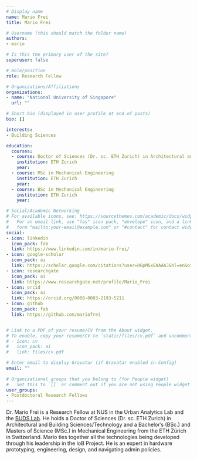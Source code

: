 ```yaml
---
# Display name
name: Mario Frei
title: Mario Frei

# Username (this should match the folder name)
authors:
- mario

# Is this the primary user of the site?
superuser: false

# Role/position
role: Research Fellow

# Organizations/Affiliations
organizations:
- name: "National University of Singapore"
  url: ""

# Short bio (displayed in user profile at end of posts)
bio: []

interests:
- Building Sciences

education:
  courses:
  - course: Doctor of Sciences (Dr. sc. ETH Zurich) in Architectural and Building Sciences/Technology
    institution: ETH Zurich
    year: 
  - course: MSc in Mechanical Engineering
    institution: ETH Zurich
    year: 
  - course: BSc in Mechanical Engineering
    institution: ETH Zurich
    year: 

# Social/Academic Networking
# For available icons, see: https://sourcethemes.com/academic/docs/widgets/#icons
#   For an email link, use "fas" icon pack, "envelope" icon, and a link in the
#   form "mailto:your-email@example.com" or "#contact" for contact widget.
social:
- icon: linkedin
  icon_pack: fab
  link: https://www.linkedin.com/in/mario-frei/
- icon: google-scholar
  icon_pack: ai
  link: https://scholar.google.com/citations?user=HGpMGxEAAAAJ&hl=en&oi=ao
- icon: researchgate
  icon_pack: ai
  link: https://www.researchgate.net/profile/Mario_Frei
- icon: orcid
  icon_pack: ai
  link: https://orcid.org/0000-0003-2193-5211
- icon: github
  icon_pack: fab
  link: https://github.com/mariofrei


# Link to a PDF of your resume/CV from the About widget.
# To enable, copy your resume/CV to `static/files/cv.pdf` and uncomment the lines below.  
# - icon: cv
#   icon_pack: ai
#   link: files/cv.pdf

# Enter email to display Gravatar (if Gravatar enabled in Config)
email: ""
  
# Organizational groups that you belong to (for People widget)
#   Set this to `[]` or comment out if you are not using People widget.  
user_groups:
- Postdoctoral Research Fellows
---
```


Dr. Mario Frei is a Research Fellow at NUS in the Urban Analytics Lab and the [BUDS Lab](https://www.budslab.org). He holds a Doctor of Sciences (Dr. sc. ETH Zurich) in Architectural and Building Sciences/Technology and a Bachelor’s (BSc.) and Masters of Science (MSc.) in Mechanical Engineering from the ETH Zürich in Switzerland. Mario ties together all the technologies being developed through his leadership in the IoB Project. He is an expert in hardware prototyping, engineering, design, and navigating admin policies.

